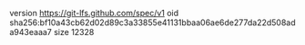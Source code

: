version https://git-lfs.github.com/spec/v1
oid sha256:bf10a43cb62d02d89c3a33855e41131bbaa06ae6de277da22d508ada943eaaa7
size 12328
